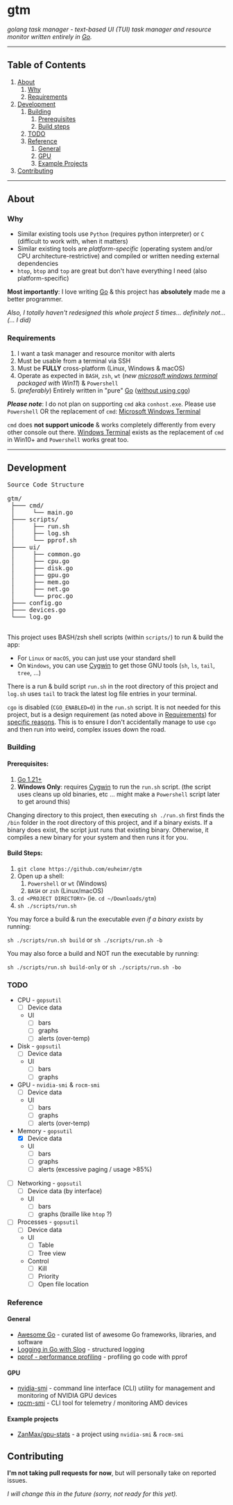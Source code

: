# gtm

_golang task manager - text-based UI (TUI) task manager and resource monitor written entirely in [Go](https://go.dev/)._

---

## Table of Contents

1. [About](#about)
   1. [Why](#why)
   2. [Requirements](#requirements)
2. [Development](#development)
   1. [Building](#building)
      1. [Prerequisites](#prerequisites)
      2. [Build steps](#build)
   2. [TODO](#TODO)
   3. [Reference](#reference)
      1. [General](#general)
      2. [GPU](#gpu)
      3. [Example Projects](#example-projects)
3. [Contributing](#contributing)
---

## About

### Why

- Similar existing tools use `Python` (requires python interpreter) or `C` (difficult to work with, when it matters)
- Similar existing tools are _platform-specific_ (operating system and/or CPU architecture-restrictive) and compiled or written needing external dependencies
- `htop`, `btop` and `top` are great but don't have everything I need (also platform-specific)

**Most importantly**: I love writing [Go](https://go.dev/) & this project has **absolutely** made me a better programmer.

_Also, I totally haven't redesigned this whole project 5 times... definitely not... (... I did)_


### Requirements

1. I want a task manager and resource monitor with alerts
2. Must be usable from a terminal via SSH
3. Must be **FULLY** cross-platform (Linux, Windows & macOS)
4. Operate as expected in `BASH`, `zsh`, `wt` (_new [microsoft windows terminal](https://github.com/microsoft/terminal) packaged with Win11_) & `Powershell`
5. (_preferably_) Entirely written in "pure" [Go](https://go.dev/) ([without using cgo](https://dave.cheney.net/2016/01/18/cgo-is-not-go))

**_Please note_**: I do not plan on supporting `cmd` aka `conhost.exe`. Please use `Powershell` OR the replacement of `cmd`: [Microsoft Windows Terminal](https://github.com/microsoft/terminal)

`cmd` does **not support unicode** & works completely differently from every other console out there. [Windows Terminal](https://github.com/microsoft/terminal) exists as the replacement of `cmd` in Win10+ and `Powershell` works great too.

--- 

## Development

<pre>
Source Code Structure

gtm/
 ├─── cmd/
 │     └── main.go
 ├─── scripts/
 │     ├── run.sh
 │     ├── log.sh
 │     └── pprof.sh
 ├─── ui/
 │     ├── common.go
 │     ├── cpu.go
 │     ├── disk.go
 │     ├── gpu.go
 │     ├── mem.go
 │     ├── net.go
 │     └── proc.go
 ├─── config.go
 ├─── devices.go
 └─── log.go

</pre>

This project uses BASH/zsh shell scripts (within `scripts/`) to run & build the app:
  - For `Linux` or `macOS`, you can just use your standard shell
  - On `Windows`, you can use [Cygwin](https://cygwin.com/) to get those GNU tools (`sh`, `ls`, `tail`, `tree`, ...)

There is a run & build script `run.sh` in the root directory of this project and `log.sh` uses `tail` to track the latest log file entries in your terminal.

`cgo` is disabled (`CGO_ENABLED=0`) in the `run.sh` script. It is not needed for this project, but is a design requirement (as noted above in [Requirements](#Requirements)) for [specific reasons](https://dave.cheney.net/2016/01/18/cgo-is-not-go).
This is to ensure I don't accidentally manage to use `cgo` and then run into weird, complex issues down the road.

### Building

#### Prerequisites:
1. [Go 1.21+](https://go.dev/)
2. **Windows Only**: requires [Cygwin](https://cygwin.com/) to run the `run.sh` script. (the script uses cleans up old binaries, etc ... might make a `Powershell` script later to get around this)

Changing directory to this project, then executing `sh ./run.sh` first finds the `/bin` folder in the root directory of this project, and if a binary exists.
If a binary does exist, the script just runs that existing binary.
Otherwise, it compiles a new binary for your system and then runs it for you.

#### Build Steps:
1. `git clone https://github.com/euheimr/gtm`
2. Open up a shell:
   1. `Powershell` or `wt` (Windows)
   2. `BASH` or `zsh` (Linux/macOS)
3. `cd <PROJECT DIRECTORY>` (ie. `cd ~/Downloads/gtm`)
4. `sh ./scripts/run.sh`

You may force a build & run the executable _even if a binary exists_ by running:

  `sh ./scripts/run.sh build` or 
  `sh ./scripts/run.sh -b`

You may also force a build and NOT run the executable by running:

  `sh ./scripts/run.sh build-only` or
  `sh ./scripts/run.sh -bo`


### TODO

- CPU - `gopsutil`
  - [ ] Device data
  - UI
    - [ ] bars
    - [ ] graphs
    - [ ] alerts (over-temp)
- Disk - `gopsutil`
  - [ ] Device data
  - UI
    - [ ] bars
    - [ ] graphs
- GPU - `nvidia-smi` & `rocm-smi`
  - [ ] Device data
  - UI
    - [ ] bars
    - [ ] graphs
    - [ ] alerts (over-temp)
- Memory - `gopsutil`
  - [x] Device data
  - UI
    - [ ] bars
    - [ ] graphs
    - [ ] alerts (excessive paging / usage >85%)
- [ ] Networking - `gopsutil`
  - [ ] Device data (by interface)
  - UI
    - [ ] bars
    - [ ] graphs (braille like `htop` ?)
- [ ] Processes - `gopsutil`
  - [ ] Device data
  - UI
    - [ ] Table
    - [ ] Tree view
  - Control
    - [ ] Kill
    - [ ] Priority
    - [ ] Open file location

### Reference

#### General

 - [Awesome Go](https://awesome-go.com/) - curated list of awesome Go frameworks, libraries, and software
 - [Logging in Go with Slog](https://betterstack.com/community/guides/logging/logging-in-go/) - structured logging
 - [pprof - performance profiling](https://jvns.ca/blog/2017/09/24/profiling-go-with-pprof/) - profiling go code with pprof

#### GPU

 - [nvidia-smi](https://developer.nvidia.com/system-management-interface) - command line interface (CLI) utility for management and monitoring of NVIDIA GPU devices
 - [rocm-smi](https://rocm.docs.amd.com/projects/amdsmi/en/latest/how-to/using-AMD-SMI-CLI-tool.html) - CLI tool for telemetry / monitoring AMD devices

#### Example projects

 - [ZanMax/gpu-stats](https://github.com/ZanMax/gpu-stats/blob/3197b24cebfd/main.go) - a project using `nvidia-smi` & `rocm-smi`

## Contributing

**I'm not taking pull requests for now**, but will personally take on reported issues.

_I will change this in the future (sorry, not ready for this yet)._